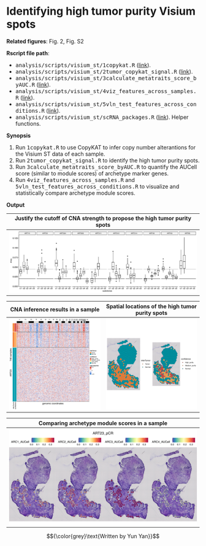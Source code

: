 <!-- Written by Yun Yan -->

# Identifying high tumor purity Visium spots

**Related figures**: Fig. 2, Fig. S2

**Rscript file path**: 
- <kbd>analysis/scripts/visium_st/1copykat.R</kbd> ([link](https://github.com/navinlabcode/tnbc-chemo/blob/main/analysis/scripts/visium_st/1copycat.R)). 
- <kbd>analysis/scripts/visium_st/2tumor_copykat_signal.R</kbd> ([link](https://github.com/navinlabcode/tnbc-chemo/blob/main/analysis/scripts/visium_st/2tumor_copykat_signal.R)). 
- <kbd>analysis/scripts/visium_st/3calculate_metatraits_score_byAUC.R</kbd> ([link](https://github.com/navinlabcode/tnbc-chemo/blob/main/analysis/scripts/visium_st/3calculate_metatraits_score_byAUC.R)). 
- <kbd>analysis/scripts/visium_st/4viz_features_across_samples.R</kbd> ([link](https://github.com/navinlabcode/tnbc-chemo/blob/main/analysis/scripts/visium_st/4viz_features_across_samples.R)). 
- <kbd>analysis/scripts/visium_st/5vln_test_features_across_conditions.R</kbd> ([link](https://github.com/navinlabcode/tnbc-chemo/blob/main/analysis/scripts/visium_st/5vln_test_features_across_conditions.R)). 
- <kbd>analysis/scripts/visium_st/scRNA_packages.R</kbd> ([link](https://github.com/navinlabcode/tnbc-chemo/blob/main/analysis/scripts/visium_st/scRNA_packages.R)). Helper functions.

**Synopsis**

1. Run <kbd>1copykat.R</kbd> to use CopyKAT to infer copy number alterantions for the Visium ST data of each sample.
2. Run <kbd>2tumor_copykat_signal.R</kbd> to identify the high tumor purity spots. 
3. Run <kbd>3calculate_metatraits_score_byAUC.R</kbd> to quantify the AUCell score (similar to module scores) of archetype marker genes. 
4. Run <kbd>4viz_features_across_samples.R</kbd> and <kbd>5vln_test_features_across_conditions.R</kbd> to visualize and statistically compare archetype module scores. 

**Output**

| Justify the cutoff of CNA strength to propose the high tumor purity spots                                                                                    |
| ------------------------------------------------------------------------------------------------------------------------------------------------------------ |
| <img src="https://github.com/navinlabcode/tnbc-chemo/blob/main/website_images/analysis/archetype/msq_box_for_cutoff_selection.pdf.png?raw=true" width="600"> |


| CNA inference results in a sample                                                                                                                   | Spatial locations of the high tumor purity spots                                                                                                 |
| --------------------------------------------------------------------------------------------------------------------------------------------------- | ------------------------------------------------------------------------------------------------------------------------------------------------ |
| <img src="https://github.com/navinlabcode/tnbc-chemo/blob/main/website_images/analysis/archetype/copykat_htmap_ART23.pdf.png?raw=true" width="500"> | <img src="https://github.com/navinlabcode/tnbc-chemo/blob/main/website_images/analysis/archetype/ART23_tumor_area.pdf.png?raw=true" width="500"> |


| Comparing archetype module scores in a sample                                                                                                |
| -------------------------------------------------------------------------------------------------------------------------------------------- |
| <img src="https://github.com/navinlabcode/tnbc-chemo/blob/main/website_images/analysis/archetype/ARC_ST_ART23.pdf.png?raw=true" width="800"> |


$${\color{grey}\text{Written by Yun Yan}}$$
